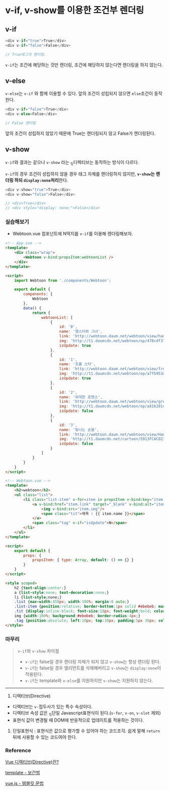 # v-if, v-show를 이용한 조건부 렌더링
## v-if
``` javascript
<div v-if="true">True</div>
<div v-if="false">False</div>

// True태그가 렌더링.
```
`v-if`는 조건에 해당하는 것만 렌더링, 조건에 해당하지 않는다면 렌더링을 하지 않는다.
## v-else
`v-else`는 `v-if` 와 함께 이용할 수 있다. 앞의 조건이 성립되지 않으면 `else`조건이 동작한다.
``` javascript
<div v-if="false">True</div>
<div v-else>False</div>

// False 렌더링
```
앞의 조건이 성립하지 않았기 때문에 True는 렌더링되지 않고 False가 렌더링된다.

## v-show
`v-if`와 결과는 같으나 `v-show` 라는 <sub>1)</sub>디렉티브는 동작하는 방식이 다르다.

`v-if`의 경우 조건이 성립하지 않을 경우 태그 자체를 렌더링하지 않지만, **`v-show`는 렌더링 하되 `display:none`처리**한다.
``` javascript
<div v-show="true">True</div>
<div v-show="false">False</div>

// <div>True</div>
// <div style="display: none;">False</div>
```

### 실습해보기
- Webtoon.vue 컴포넌트에 N딱지를 `v-if`를 이용해 렌더링해보자.

``` html
<!-- App.vue -->
<template>
    <div class="wrap">
        <Webtoon v-bind:propsItem:webtoonList />
    </div>
</template>

<script>
    import Webtoon from './components/Webtoon';

    export default {
        components: {
            Webtoon
        },
        data() {
            return {
                webtoonList: [
                    {
                        id: '0',
                        name: '햄스터와 그녀',
                        link: 'http://webtoon.daum.net/webtoon/view/hamsterandher',
                        img: 'http://t1.daumcdn.net/webtoon/op/478cdf37f585607982ffa9e35b432e8503be8a54',
                        isUpdate: true
                    },
                    {
                        id: '1',
                        name: '프롬 스타',
                        link: 'http://webtoon.daum.net/webtoon/view/fromstar',
                        img: 'http://t1.daumcdn.net/webtoon/op/a7fb953d722c1130bfc18440f7e3ce448ece57a1',
                        isUpdate: true
                    },
                    {
                        id: '2',
                        name: '위대한 로맨스',
                        link: 'http://webtoon.daum.net/webtoon/view/greatromance',
                        img: 'http://t1.daumcdn.net/webtoon/op/a816281cb4df5c50a20ac386fd6e496643d0f085',
                        isUpdate: false
                    },
                    {
                        id: '3',
                        name: '빛나는 손을',
                        link: 'http://webtoon.daum.net/webtoon/view/Hand',
                        img: 'http://t1.daumcdn.net/cartoon/5913FCAC0234C50001',
                        isUpdate: false
                    }
                ]
            }
        }
    }
</script>
```

``` html
<!-- Webtoon.vue -->
<template>
    <h2>webtoon</h2>
    <ul class="list">
        <li class="list-item" v-for=item in propsItem v-bind:key="item.id">
            <a v-bind:href="item.link" target="_blank" v-bind:alt="item.name">
                <img v-bind:src="item.img"/>
                <span class="tit">제목 : {{ item.name }}</span>
            </a>
            <span class="tag" v-if="isUpdate">N</span>
        </li>
    </ul>
</template>

<script>
    export default {
        props: {
            propsItem: { type: Array, default: () => {} }
        }
    }
</script>

<style scoped>
    h2 {text-align:center;}
    a {list-style:none; text-decoration:none;}
    li {list-style;none;}
    .list {max-width:450px; width:100%; margin:0 auto;}
    .list-item {position:relative; border-bottom:1px solid #ebebeb; margin-bottom:25px;}
    .tit {display:inline-block; font-size:18px; font-weight:bold; color:#000; padding:20px 15px;}
    img {width:100%; background:#ebebeb; border-radius:4px;}
    .tag {position:absolute; left:10px; top:10px; padding:5px 30px; color:#fff; border-radius:4px; background:#fc2332; font-weight:bold;}
</style>
```

### 마무리
> `v-if`와 `v-show` 차이점
> - `v-if`는 false일 경우 렌더링 자체가 되지 않고 `v-show`는 항상 렌더링 된다.
> - `v-if`는 false일 경우 엘리먼트를 삭제해버리고 `v-show`는 `display:none`이 적용된다.
> - `v-if`는 template와 `v-else`를 지원하지만 `v-show`는 지원하지 않는다. 


---
1) 디렉티브(Directive)
- 디렉티브는 `v-`접두사가 있는 특수 속성이다.
- 디렉티브 속성 값은 <sub>1)</sub>단일 Javascript표현식이 된다.(`v-for`, `v-on`, `v-slot` 제외)
- 표현식 값이 변경될 때 DOM에 반응적으로 업데이트를 적용하는 것이다.
1) 단일표현식 : 표현식은 값으로 평가할 수 있어야 하는 코드조각. 쉽게 말해 `return`뒤에 사용할 수 있는 코드여야 한다.

### Reference
[Vue 디렉티브(Directive)란?](https://zz132456zz.tistory.com/47)

[template - 보간법](https://velog.io/@alkwen0996/Vue-template-%EB%B3%B4%EA%B0%84%EB%B2%95)

[vue.js - 템블릿 문법](https://v3-docs.vuejs-korea.org/guide/essentials/template-syntax.html#using-javascript-expressions)
